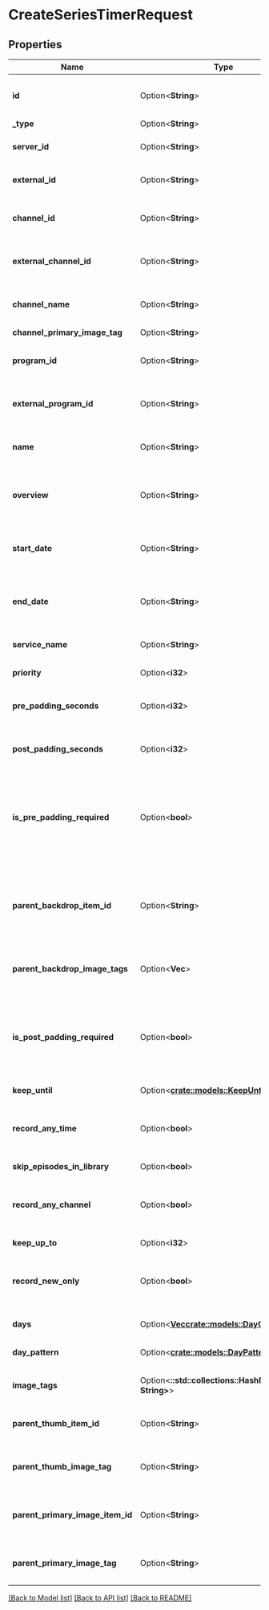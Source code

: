 # CreateSeriesTimerRequest

## Properties

Name | Type | Description | Notes
------------ | ------------- | ------------- | -------------
**id** | Option<**String**> | Gets or sets the Id of the recording. | [optional]
**_type** | Option<**String**> |  | [optional]
**server_id** | Option<**String**> | Gets or sets the server identifier. | [optional]
**external_id** | Option<**String**> | Gets or sets the external identifier. | [optional]
**channel_id** | Option<**String**> | Gets or sets the channel id of the recording. | [optional]
**external_channel_id** | Option<**String**> | Gets or sets the external channel identifier. | [optional]
**channel_name** | Option<**String**> | Gets or sets the channel name of the recording. | [optional]
**channel_primary_image_tag** | Option<**String**> |  | [optional]
**program_id** | Option<**String**> | Gets or sets the program identifier. | [optional]
**external_program_id** | Option<**String**> | Gets or sets the external program identifier. | [optional]
**name** | Option<**String**> | Gets or sets the name of the recording. | [optional]
**overview** | Option<**String**> | Gets or sets the description of the recording. | [optional]
**start_date** | Option<**String**> | Gets or sets the start date of the recording, in UTC. | [optional]
**end_date** | Option<**String**> | Gets or sets the end date of the recording, in UTC. | [optional]
**service_name** | Option<**String**> | Gets or sets the name of the service. | [optional]
**priority** | Option<**i32**> | Gets or sets the priority. | [optional]
**pre_padding_seconds** | Option<**i32**> | Gets or sets the pre padding seconds. | [optional]
**post_padding_seconds** | Option<**i32**> | Gets or sets the post padding seconds. | [optional]
**is_pre_padding_required** | Option<**bool**> | Gets or sets a value indicating whether this instance is pre padding required. | [optional]
**parent_backdrop_item_id** | Option<**String**> | Gets or sets the Id of the Parent that has a backdrop if the item does not have one. | [optional]
**parent_backdrop_image_tags** | Option<**Vec<String>**> | Gets or sets the parent backdrop image tags. | [optional]
**is_post_padding_required** | Option<**bool**> | Gets or sets a value indicating whether this instance is post padding required. | [optional]
**keep_until** | Option<[**crate::models::KeepUntil**](KeepUntil.md)> |  | [optional]
**record_any_time** | Option<**bool**> | Gets or sets a value indicating whether [record any time]. | [optional]
**skip_episodes_in_library** | Option<**bool**> |  | [optional]
**record_any_channel** | Option<**bool**> | Gets or sets a value indicating whether [record any channel]. | [optional]
**keep_up_to** | Option<**i32**> |  | [optional]
**record_new_only** | Option<**bool**> | Gets or sets a value indicating whether [record new only]. | [optional]
**days** | Option<[**Vec<crate::models::DayOfWeek>**](DayOfWeek.md)> | Gets or sets the days. | [optional]
**day_pattern** | Option<[**crate::models::DayPattern**](DayPattern.md)> | Gets or sets the day pattern. | [optional]
**image_tags** | Option<**::std::collections::HashMap<String, String>**> | Gets or sets the image tags. | [optional]
**parent_thumb_item_id** | Option<**String**> | Gets or sets the parent thumb item id. | [optional]
**parent_thumb_image_tag** | Option<**String**> | Gets or sets the parent thumb image tag. | [optional]
**parent_primary_image_item_id** | Option<**String**> | Gets or sets the parent primary image item identifier. | [optional]
**parent_primary_image_tag** | Option<**String**> | Gets or sets the parent primary image tag. | [optional]

[[Back to Model list]](../README.md#documentation-for-models) [[Back to API list]](../README.md#documentation-for-api-endpoints) [[Back to README]](../README.md)


